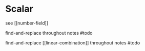 # Scalar

see [[number-field]]

find-and-replace throughout notes #todo

find-and-replace [[linear-combination]] throughout notes #todo
